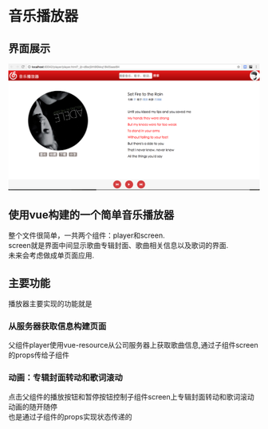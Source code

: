 # 音乐播放器
## 界面展示
![](https://github.com/xijiezhong/player/blob/master/img/example.png)
## 使用vue构建的一个简单音乐播放器
整个文件很简单，一共两个组件：player和screen.<br>
screen就是界面中间显示歌曲专辑封面、歌曲相关信息以及歌词的界面.<br>
未来会考虑做成单页面应用.<br>
## 主要功能
播放器主要实现的功能就是<br>
### 从服务器获取信息构建页面
父组件player使用vue-resource从公司服务器上获取歌曲信息,通过子组件screen的props传给子组件
### 动画：专辑封面转动和歌词滚动
点击父组件的播放按钮和暂停按钮控制子组件screen上专辑封面转动和歌词滚动动画的随开随停<br>
也是通过子组件的props实现状态传递的

